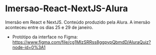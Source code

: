 # Imersao-React-NextJS-Alura
Imersão em React e NextJS. Conteúdo produzido pela Alura. A imersão aconteceu entre os dias 25 e 29 de janeiro.

* Protótipo da interface no Figma: https://www.figma.com/file/cg1MIzSRRss8ggpypQbmdD/AluraQuiz?node-id=0%3A1

